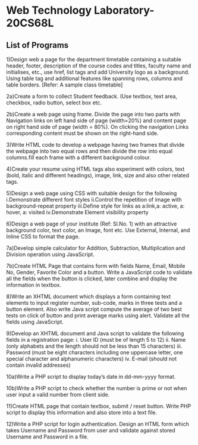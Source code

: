 # Web Technology Laboratory-  20CS68L 

## List of Programs


1)Design web a page for the department timetable containing a suitable header, footer, description of the course codes and titles, faculty name and initialises, etc., use href, list tags and add University logo as a background. Using table tag and additional features like spanning rows, columns and table borders. [Refer: A sample class timetable] 

2a)Create a form to collect Student feedback. (Use textbox, text area, checkbox, radio button, select box etc.

2b)Create a web page using frame. Divide the page into two parts with Navigation links on left hand side of page (width=20%) and content page on right hand side of page (width = 80%). On clicking the navigation Links corresponding content must be shown on the right-hand side. 

3)Write HTML code to develop a webpage having two frames that divide the webpage into two equal rows and then divide the row into equal columns.fill each frame with a different background colour. 

4)Create your resume using HTML tags also experiment with colors, text (bold, italic and different headings), image, link, size and also other related tags. 

5)Design a web page using CSS with suitable design for the following i.Demonstrate different font styles  ii.Control the repetition of image with background-repeat property  iii.Define style for links as a:link,a: active, a: hover, a: visited iv.Demonstrate Element visibility property 
 
6)Design a web page of your institute (Ref: Sl.No. 1) with an attractive background color, text color, an Image, font etc. Use External, Internal, and Inline CSS to format the page. 

7a)Develop simple calculator for Addition, Subtraction, Multiplication and Division operation using JavaScript.  

7b)Create HTML Page that contains form with fields Name, Email, Mobile No, Gender, Favorite Color and a button. Write a JavaScript code to validate all the fields when the button is clicked, later combine and  display the information in textbox. 

8)Write an XHTML document which displays a form containing text elements to input register number, sub-code, marks in three tests and a button element. Also write Java script compute the average of two best tests on click of button and print average marks using alert. Validate all the fields using JavaScript. 

9)Develop an XHTML document and Java script to validate the following fields in a registration page: i. User ID (must be of length 5 to 12)  ii. Name (only alphabets and the length should not be less than 15 characters) iii. Password (must be eight characters including one uppercase letter, one special character and alphanumeric characters) iv. E-mail (should not contain invalid addresses) 
 
10a)Write a PHP script to display today’s date in dd-mm-yyyy format.  

10b)Write a PHP script to check whether the number is prime or not when user input a valid number from client side. 

11)Create HTML page that contain textbox, submit / reset button. Write PHP script to display this information and also store into a text file. 

12)Write a PHP script for login authentication. Design an HTML form which takes Username and Password from user and validate against stored Username and Password in a file.
